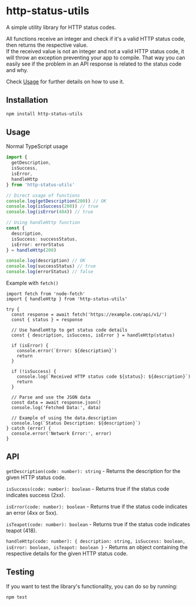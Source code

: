# http-status-utils

A simple utility library for HTTP status codes.

All functions receive an integer and check if it's a valid HTTP status code, then returns the respective value.  
If the received value is not an integer and not a valid HTTP status code, it will throw an exception preventing your app to compile. That way you can easily see if the problem in an API response is related to the status code and why.

Check [Usage](#usage) for further details on how to use it.

## Installation

```sh
npm install http-status-utils
```

## Usage

Normal TypeScript usage

```ts
import {
  getDescription,
  isSuccess,
  isError,
  handleHttp
} from 'http-status-utils'

// Direct usage of functions
console.log(getDescription(200)) // OK
console.log(isSuccess(200)) // true
console.log(isError(404)) // true

// Using handleHttp function
const {
  description,
  isSuccess: successStatus,
  isError: errorStatus
} = handleHttp(200)

console.log(description) // OK
console.log(successStatus) // true
console.log(errorStatus) // false
```

Example with `fetch()`

```tsx
import fetch from 'node-fetch'
import { handleHttp } from 'http-status-utils'

try {
  const response = await fetch('https://example.com/api/v1/')
  const { status } = response

  // Use handleHttp to get status code details
  const { description, isSuccess, isError } = handleHttp(status)

  if (isError) {
    console.error(`Error: ${description}`)
    return
  }

  if (!isSuccess) {
    console.log(`Received HTTP status code ${status}: ${description}`)
    return
  }

  // Parse and use the JSON data
  const data = await response.json()
  console.log('Fetched Data:', data)

  // Example of using the data.description
  console.log(`Status Description: ${description}`)
} catch (error) {
  console.error('Network Error:', error)
}
```

## API

`getDescription(code: number): string` -
Returns the description for the given HTTP status code.

`isSuccess(code: number): boolean` -
Returns true if the status code indicates success (2xx).

`isError(code: number): boolean` -
Returns true if the status code indicates an error (4xx or 5xx).

`isTeapot(code: number): boolean` -
Returns true if the status code indicates teapot (418).

`handleHttp(code: number): { description: string, isSuccess: boolean, isError: boolean, isTeapot: boolean }` -
Returns an object containing the respective details for the given HTTP status code.

## Testing

If you want to test the library's functionality, you can do so by running:

```sh
npm test
```
